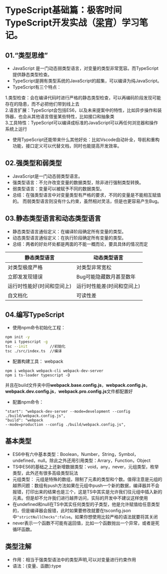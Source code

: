
TypeScript基础篇：极客时间TypeScript开发实战（[梁宵](https://time.geekbang.org/course/detail/211-108620)）学习笔记。
===

## 01.“类型思维” 

* JavaScript 是一门动态弱类型语言，对变量的类型非常宽容。而TypeScript提供静态类型检查。
*  TypeScript是拥有类型系统的JavaScript的超集，可以编译为纯JavaScript。
* TypeScript有三个特点：

<p>1.类型检查：会在编译代码时进行严格的静态类型检查，可以再编码阶段发现可能存在的隐患，而不必把他们带到线上去<br>2.语言扩展：TypeScript会包括ES6，以及未来提案中的特性，比如异步操作和装饰器，也会从其他语言借鉴某些特性，比如接口和抽象类<br>3.工具特性：TypeScript可以编译成标准的JavaScript可以再任何浏览器和操作系统上运行</p>

* 使用TypeScript还能带来什么其他好处：比如Vscode自动补全，导航和重构功能，接口定义可以代替文档，同时也能提高开发效率。

## 02.强类型和弱类型
* JavaScript是一门动态弱类型语言。
* 强类型语言：不允许改变变量的数据类型，除非进行强制类型转换。
* 弱类型语言：变量可以被赋予不同的数据类型。
* 总结：在强类型语言中对变量类型有严格的要求，不同的变量是不能相互赋值的。
而弱类型语言则没有什么约束，虽然相对灵活，但是也更容易产生Bug。

##  03.静态类型语言和动态类型语言
* 静态类型语言通俗定义：在编译阶段确定所有变量的类型。
* 动态类型语言通俗定义：在执行阶段确定所有变量的类型。
* 总结：两者的好处坏处都是两面的不能一概而论，要具具体的情况而定<br>

|静态类型语言|动态类型语言|
|---|---|
|对类型极度严格|对类型非常宽松|
|立即发发现错误|Bug可能隐藏数月甚至数年|
|运行时性能好(时间和空间上)|运行时性能差(时间和空间上)|
|自文档化|可读性差|

## 04.编写TypeScript
* 使用npm命令初始化工程：

```bash
npm init -y
npm i typescript -g
tsc --init          //初始化
tsc ./src/index.ts  //编译
```

* 配置构建工具： webpack

<code>npm i webpack webpack-cli webpack-dev-server</code><br>
<code>npm i ts-loader typescript -D</code><br>
<p>并且在build文件夹中将<b>webpack.base.config.js</b>，<b>webpack.config.js</b>，<b>webpack.dev.config.js</b>，<b>webpack.pro.config.js</b>文件都配置好</p>

* 配置npm命令：

<code>"start": "webpack-dev-server --mode=development --config ./build/webpack.config.js",
</code><br>
<code>"build": "webpack --mode=production --config ./build/webpack.config.js",</code>

##  基本类型
* ES6中有六中基本类型：Boolean，Number，String，Symbol，undefined，null。除此之外还用引用类型：Arrary，Function，Object
* TS中ES6的基础之上还新增数据类型：void，any，never，元组类型，枚举类型，此外还有很多高级类型玩法
* 元组类型： 元组是特殊的数组，限制了元素的类型和个数。值得注意是元组的越界问题：数组有push方法如果在元组中push一个新的数据，编译器并不会报错，打印出来的结果也是三个，这是TS中其实是允许我们往元组中插入新的元素。但是却不允许我们进行越界访问，实际的开发中不建议这样使用
* 在undefined和null在TS中其实任何类型的子类型，他是允许赋值给任意类型的，但是编译器会报错，此时如果要修改就要在tsconfig.json中<code>"strictNullChecks":false</code>。如果你想使用比较严格的语法就要将其关闭
* never表示一个函数不可能有返回值，比如一个函数抛出一个异常，或者是死循环函数。

##  类型注解
* 作用：相当于强类型语法中的类型声明,可以对变量进行约束作用
* 语法：(变量、函数):type




